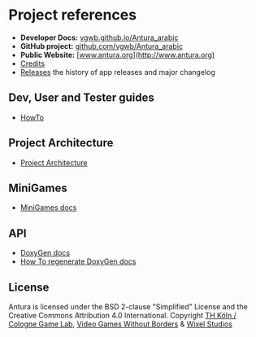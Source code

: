 # Project references

- **Developer Docs:** [vgwb.github.io/Antura_arabic](https://vgwb.github.io/Antura_arabic)
- **GitHub project:** [github.com/vgwb/Antura_arabic](https://github.com/vgwb/Antura_arabic)
- **Public Website:** [www.antura.org](http://www.antura.org)
- [Credits](Credits.md)
- [Releases](Releases.md) the history of app releases and major changelog

## Dev, User and Tester guides

- [HowTo](HowTo.md)

## Project Architecture

- [Project Architecture](Architecture.md)

## MiniGames

- [MiniGames docs](MiniGames.md)

## API

- [DoxyGen docs](API/index.html)
- [How To regenerate DoxyGen docs](HowTo/APIDocsGeneration.html)

## License

Antura is licensed under the BSD 2-clause "Simplified" License and the Creative Commons Attribution 4.0 International.
Copyright [TH Köln / Cologne Game Lab](http://www.colognegamelab.de/), [Video Games Without Borders](http://vgwb.org) & [Wixel Studios](www.wixelstudios.com)
